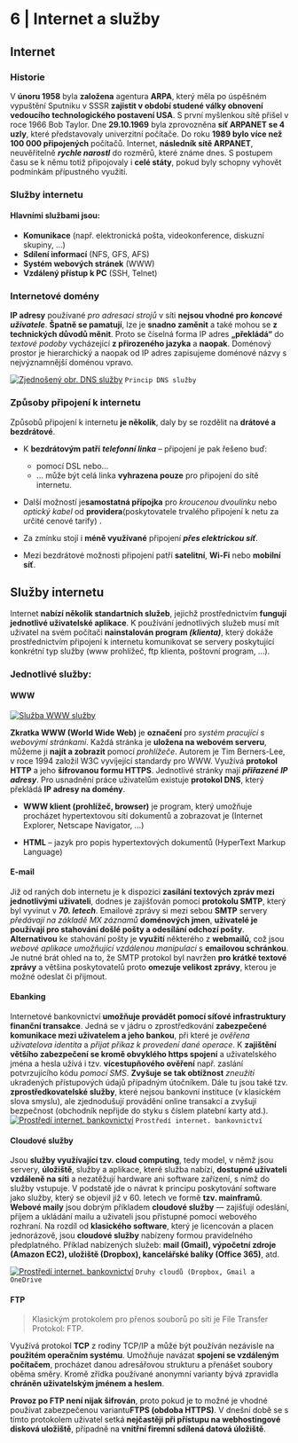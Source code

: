 # 6 | Internet a služby

## Internet 
### Historie
V **únoru 1958** byla **založena** agentura **ARPA**, který měla po úspěšném vypuštění Sputniku v SSSR **zajistit v období studené války obnovení vedoucího technologického postavení USA**. S první myšlenkou sítě přišel v roce 1966 Bob Taylor. Dne **29.10.1969** byla zprovozněna **síť ARPANET se 4 uzly**, které představovaly univerzitní počítače. Do roku **1989 bylo více než 100 000 připojených** počítačů. Internet, **následník sítě ARPANET**, neuvěřitelně **_rychle narostl_** do rozměrů, které známe dnes. S postupem času se k němu totiž připojovaly i **celé státy**, pokud byly schopny vyhovět podmínkám přípustného využití.

### Služby internetu
#### Hlavními službami jsou:
-	**Komunikace** (např. elektronická pošta, videokonference, diskuzní skupiny, …)
-	**Sdílení informací** (NFS, GFS, AFS)
-	**Systém webových stránek** (WWW)
-	**Vzdálený přístup k PC** (SSH, Telnet)

### Internetové domény
**IP adresy** používané _pro adresaci strojů_ v síti **nejsou vhodné pro _koncové uživatele_**. 
**Špatně se pamatují**, lze je **snadno zaměnit** a také mohou se **z technických důvodů měnit**. Proto se číselná forma IP adres **„překládá“** do _textové podoby_ vycházející **z přirozeného jazyka** a **naopak**.
Doménový prostor je hierarchický a naopak od IP adres zapisujeme doménové názvy s nejvýznamnější doménou vpravo.

[![Zjednošený obr. DNS služby](https://webadmin.endora.cz/user/filemanager/download/matura.jednoduse.cz/web/pictures/PVY_okruhy/6_internet-a-sluzby?file=%2Fmatura.jednoduse.cz%2Fweb%2Fpictures%2FPVY_okruhy%2F6_internet-a-sluzby%2F6_1_simple-princip-DNS.png)](https://nodesource.com/products/nsolid)
`Princip DNS služby`

### Způsoby připojení k internetu
Způsobů připojení k internetu **je několik**, daly by se rozdělit na **drátové a bezdrátové**. 

- K **bezdrátovým patří** **_telefonní linka_** – připojení je pak řešeno buď:
    -  pomocí DSL nebo...
    -  ... může být celá linka **vyhrazena pouze** pro připojení do sítě internetu. 

- Další možností je**samostatná přípojka** pro _kroucenou dvoulinku_ nebo _optický kabel_ od **providera**(poskytovatele trvalého připojení k netu za určité cenové tarify) . 

- Za zmínku stojí i **méně využívané** připojení **_přes elektrickou síť_**. 

- Mezi bezdrátové možnosti připojení patří **satelitní**, **Wi-Fi** nebo **mobilní síť**.

## Služby internetu
Internet **nabízí několik standartních služeb**, jejichž prostřednictvím **fungují jednotlivé uživatelské aplikace**. K používání jednotlivých služeb musí mít uživatel na svém počítači **nainstalován program _(klienta)_**, který dokáže prostřednictvím připojení k internetu komunikovat se servery poskytující konkrétní typ služby (www prohlížeč, ftp klienta, poštovní program, …).

### Jednotlivé služby:

#### WWW
[![Služba WWW služby](https://webadmin.endora.cz/user/filemanager/download/matura.jednoduse.cz/web/pictures/PVY_okruhy/6_internet-a-sluzby?file=%2Fmatura.jednoduse.cz%2Fweb%2Fpictures%2FPVY_okruhy%2F6_internet-a-sluzby%2F6_2_www.jpg)](https://nodesource.com/products/nsolid)

**Zkratka WWW (World Wide Web)** je **označení** pro _systém pracující s webovými stránkami_. Každá stránka je **uložena na webovém serveru**, můžeme ji **najít a zobrazit** pomocí _prohlížeče_. Autorem je Tim Berners-Lee, v roce 1994 založil W3C vyvíjející standardy pro WWW. Využívá **protokol HTTP** a jeho **šifrovanou formu HTTPS**. Jednotlivé stránky mají **_přiřazené IP adresy_**. 
Pro usnadnění práce uživatelům existuje **protokol DNS**, který překládá **IP adresy na domény**.

- **WWW klient (prohlížeč, browser)** je program, který umožňuje procházet hypertextovou sítí dokumentů a zobrazovat je (Internet Explorer, Netscape Navigator, …)

- **HTML** – jazyk pro popis hypertextových dokumentů (HyperText Markup Language)


#### E-mail
Již od raných dob internetu je k dispozici **zasílání textových zpráv mezi jednotlivými uživateli**, dodnes je zajišťován pomocí **protokolu SMTP**, který byl vyvinut v **_70. letech_**. Emailové zprávy si mezi sebou **SMTP** servery _předávají na základě MX záznamů_ **doménových jmen**, **uživatelé je používají pro stahování došlé pošty a odesílání odchozí pošty**. **Alternativou** ke stahování pošty je **využití** některého z **webmailů**, což jsou _webové aplikace umožňující vzdálenou manipulaci_ s **emailovou schránkou**. Je nutné brát ohled na to, že SMTP protokol byl navržen **pro krátké textové zprávy** a většina poskytovatelů proto **omezuje velikost zprávy**, kterou je možné odeslat či přijmout.

#### Ebanking
Internetové bankovnictví **umožňuje provádět pomocí síťové infrastruktury finanční transakce**. Jedná se v jádru o zprostředkování **zabezpečené komunikace mezi uživatelem a jeho bankou**, při které je _ověřena uživatelova identita_ a _přijat příkaz k provedení dané operace_. 
K **zajištění většího zabezpečení se kromě obvyklého https spojení** a uživatelského jména a hesla užívá i tzv. **vícestupňového ověření** např. zaslání potvrzujícího kódu _pomocí SMS_. **Zvyšuje se tak obtížnost** _zneužití_ ukradených přístupových údajů případným útočníkem. Dále tu jsou také tzv. **zprostředkovatelské služby**, které nejsou bankovní instituce (v klasickém slova smyslu), ale zjednodušují provádění online transakcí a zvyšují bezpečnost (obchodník nepřijde do styku s číslem platební karty atd.).  
[![Prostředí internet. bankovnictví](https://webadmin.endora.cz/user/filemanager/download/matura.jednoduse.cz/web/pictures/PVY_okruhy/6_internet-a-sluzby?file=%2Fmatura.jednoduse.cz%2Fweb%2Fpictures%2FPVY_okruhy%2F6_internet-a-sluzby%2F6_4_bankovnictvi-prostredi.png)](https://nodesource.com/products/nsolid)
`Prostředí internet. bankovnictví`

#### Cloudové služby
Jsou **služby využívající tzv. cloud computing**, tedy model, v němž jsou servery, **úložiště**, služby a aplikace, které služba nabízí, **dostupné uživateli vzdáleně na síti** a nezatěžují hardware ani software zařízení, s nímž do služby vstupuje.
V podstatě jde o návrat k principu poskytování software jako služby, který se objevil již v 60. letech ve formě **tzv. mainframů**. **Webové maily** jsou dobrým příkladem **cloudové služby** — zajišťují odeslání, příjem a ukládání mailu a uživateli jsou přístupné pomocí webového rozhraní. 
Na rozdíl od **klasického software**, který je licencován a placen jednorázově, jsou **cloudové služby** nabízeny formou pravidelného předplatného. Příklad nabízených služeb: **mail (Gmail), výpočetní zdroje (Amazon EC2), uložiště (Dropbox), kancelářské balíky (Office 365)**, atd.

[![Prostředí internet. bankovnictví](https://webadmin.endora.cz/user/filemanager/download/matura.jednoduse.cz/web/pictures/PVY_okruhy/5_bezpecnost_zalohovani?file=%2Fmatura.jednoduse.cz%2Fweb%2Fpictures%2FPVY_okruhy%2F5_bezpecnost_zalohovani%2F1_3_druhy-cloudu.jpg)](https://nodesource.com/products/nsolid)
`Druhy cloudů (Dropbox, Gmail a OneDrive`

#### FTP
> Klasickým protokolem pro přenos souborů po síti je File Transfer Protokol: FTP.

Využívá protokol **TCP** z rodiny TCP/IP a může být používán nezávisle na **použitém operačním systému**.
Umožňuje navázat **spojení se vzdáleným počítačem**, procházet danou adresářovou strukturu a přenášet soubory oběma směry. Kromě zřídka používané anonymní varianty bývá zpravidla **chráněn uživatelským jménem a heslem**. 

**Provoz po FTP není nijak šifrován**, proto pokud je to možné je vhodné používat zabezpečenou variantu**FTPS (obdoba HTTPS)**. V dnešní době se s tímto protokolem uživatel setká **nejčastěji při přístupu na webhostingové disková uložiště**, případně na **vnitřní firemní sdílená datová úložiště**.






